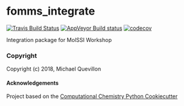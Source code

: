 fomms_integrate
==============================
[//]: # (Badges)
[![Travis Build Status](https://travis-ci.org/REPLACE_WITH_OWNER_ACCOUNT/fomms_integrate.png)](https://travis-ci.org/REPLACE_WITH_OWNER_ACCOUNT/fomms_integrate)
[![AppVeyor Build status](https://ci.appveyor.com/api/projects/status/REPLACE_WITH_APPVEYOR_LINK/branch/master?svg=true)](https://ci.appveyor.com/project/REPLACE_WITH_OWNER_ACCOUNT/fomms_integrate/branch/master)
[![codecov](https://codecov.io/gh/REPLACE_WITH_OWNER_ACCOUNT/fomms_integrate/branch/master/graph/badge.svg)](https://codecov.io/gh/REPLACE_WITH_OWNER_ACCOUNT/fomms_integrate/branch/master)

Integration package for MolSSI Workshop

### Copyright

Copyright (c) 2018, Michael Quevillon


#### Acknowledgements
 
Project based on the 
[Computational Chemistry Python Cookiecutter](https://github.com/choderalab/cookiecutter-python-comp-chem)
